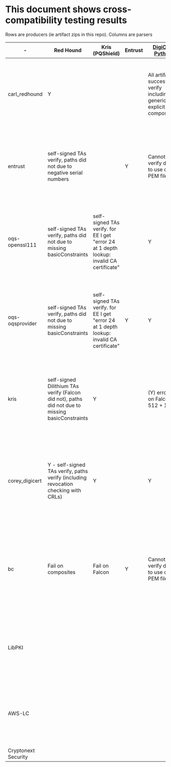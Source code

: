 # This document shows cross-compatibility testing results

Rows are producers (ie artifact zips in this repo).
Columns are parsers


| -               | Red Hound                                                                                        | Kris (PQShield)                                                                           | Entrust | [DigiCert Python](https://github.com/cbonnell/snakefoot)                             | Openssl-OQS                                                                           | BouncyCastle | [LibPKI](https://www.openca.org/projects/libpki) | AWS-LC | Cryptonext Security |
| --------------- | ------------------------------------------------------------------------------------------------ | ----------------------------------------------------------------------------------------- | ------- | ------------------------------------------------------------------------------------ | ------------------------------------------------------------------------------------- | ------------ | ------ | ------------ | -------- |
| carl_redhound   | Y                                                                                                |                                                                                           |         | All artifacts successfully verify including generic and explicit composite           | "Could not read cert etc. of certificate file from ca/ca.pem" and dilithiumAES errors |              |        |              | Pure-PQC: OK (except Falcon due to variable sig size), Generic-Composite: OK, Catalyst: Not Available |
| entrust         | self-signed TAs verify, paths did not due to negative serial numbers                             |                                                                                           | Y       | Cannot verify due to use of PEM files                                                | Y                                                                                     |              |        |              | Pure-PQC: OK (except Falcon due to variable sig size), Generic-Composite: OK, Catalyst: Not Available |
| oqs-openssl111  | self-signed TAs verify, paths did not due to missing basicConstraints                            | self-signed TAs verify. for EE I get "error 24 at 1 depth lookup: invalid CA certificate" |         | Y                                                                                    | Y                                                                                     | TBD          |         |              | Pure-PQC: OK (except Falcon due to variable sig size), Generic-Composite: Not Available, Catalyst: Not Available |
| oqs-oqsprovider | self-signed TAs verify, paths did not due to missing basicConstraints                            | self-signed TAs verify. for EE I get "error 24 at 1 depth lookup: invalid CA certificate" | Y       | Y                                                                                    | Y                                                                                     | TBD          |         |              | Pure-PQC: OK (except Falcon due to variable sig size), Generic-Composite: Not Available, Catalyst: Not Available |
| kris            | self-signed Dilithium TAs verify (Falcon did not), paths did not due to missing basicConstraints | Y                                                                                         |         | (Y) errors on Falcon 512 + 1024                                                      | "error 20 at 0 depth lookup: unable to get local issuer certificate"                  |              |        |              | Pure-PQC: OK (except Falcon due to variable sig size), Generic-Composite: Not Available, Catalyst: Not Available |
| corey_digicert  | Y - self-signed TAs verify, paths verify (including revocation checking with CRLs)               | Y                                                                                         |         | Y                                                                                    | (Y) errors on dilithium3+5                                                            |              |        |              | Pure-PQC: OK (except Falcon due to variable sig size), Generic-Composite: OK, Catalyst: KO (Issue on PQC signature verification) |
| bc              | Fail on composites                                                                               | Fail on Falcon                                                                            | Y       | Cannot verify due to use of PEM files                                                | Y                                                                                     |              |        |              | Pure-PQC: OK (except Falcon due to variable sig size), Generic-Composite: Not Available Yet, Catalyst: Not Available Yet |
| LibPKI              |                                                                                                  |                                                                                            |         |                                                                                       |                                                                                       |              |  Y      |              | Pure-PQC: Not Available, Generic-Composite: Not Available, Catalyst: Not Available |
| AWS-LC              |                                                                                                  |                                                                                           |         |                                                                                       |                                                                                       |              |         | Y            | Pure-PQC: Not Available, Generic-Composite: Not Available, Catalyst: Not Available |
| Cryptonext  Security |   |   |   |   |   |    |    |   | Y
